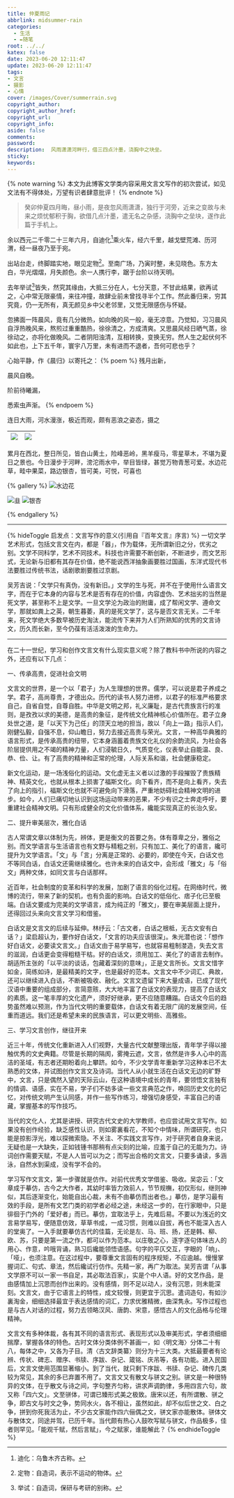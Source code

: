 ```yaml
---
title: 仲夏雨记
abbrlink: midsummer-rain
categories:
  - 生活
  - ✒️随笔
root: ../../
katex: false
date: 2023-06-20 12:11:47
update: 2023-06-20 12:11:47
tags:
- 文言
- 摄影
- 心情
cover: /images/Cover/summerrain.svg
copyright_author:
copyright_author_href:
copyright_url:
copyright_info:
aside: false
comments:
password:
description:  风雨潇潇河畔行，借三四点汁墨，浇胸中之块垒。
sticky:
keywords:
---
```

{% note warning %}
本文为此博客文学类内容采用文言文写作的初次尝试，如见文法有不得体处，万望有识者肆意批评！
{% endnote %}
>癸卯仲夏四月晦，昼小雨，是夜忽风雨潇潇，独行于河旁，近来之变故与未来之烦忧郁积于胸，欲借几点汁墨，遣无名之杂感，浇胸中之垒块，遂作此篇于手机上。

余以西元二千零二十三年六月，自迪化[^1]乘火车，经六千里，越戈壁荒滩、历河渭，经一昼夜乃至于宛。

出站台走，终脚踏实地，眼见定物[^2]。至南广场，乃寅时整，未见晓色。东方太白，华光熠熠，月失颜色。余一人携行李，踞于台阶以待天明。

去年举试[^3]皆失，然究其缘由，大抵三分在人，七分天意，不甘此结果，欲再试之，心中常无限豪情，来往冲撞，故肆业前未曾找寻半个工作。然此番归来，穷其究竟，仍一无所有，真无颜见乡中父老邻里，又觉无限感伤与怀疑。

忽拂面一阵晨风，竟有几分微热，如向晚的风一般，毫无凉意。乃觉知，习习晨风自浮热晚风来，熬煎过重重酷热，徐徐清之，方成清爽。又思晨风经日晒气蒸，徐徐动之，亦将化做晚风。二者阴阳浊清，互相转换，变换无穷。然人生之起伏何不如此也，上下五千年，寰宇八万里，未有进而不退者，吾何可悲也乎？

心始平静，作《晨归》以寄托之：
{% poem %}
残月出新，  

晨风自晚。  

阶前待曦漏，

悉索虫声渐。
{% endpoem %}


连日大雨，河水漫涨，极近而观，颇有恶浪之姿态，摄之

| ![](../../../images/20230506/IMG_20230617_103131.jpg)| ![](../../../images/20230506/IMG_20230617_103133.jpg)|
| --- | --- |


累月在西北，整日所见，皆白山黄土，险峰恶岭，黑羊瘦马，零星草木，不堪为夏日之景也。今日漫步于河畔，滂沱雨水中，举目皆绿，甚觉万物青葱可爱。水边花草，畦中果菜，路边银杏，皆可美，可悦，可喜也

{% gallery %}
![水边花](../../../images/20230506/IMG_20230617_104617.jpg)

![韭](../../../images/20230506/IMG_20230617_103641.jpg)
![银杏](https://pic.si-on.top/2023/06/20230624065213.png)

{% endgallery %}



---

{% hideToggle 启发点：文言写作的意义(引用自『百年文言』序言) %}
一切文学艺术形式，包括文言文在内，都是「器」，作为载体，无所谓新旧之分，优劣之别。文学不同科学，艺术不同技术。科技也许需要不断创新，不断进步，而文艺形式，无论新与旧都有其存在价值，绝不能说西洋抽象画要胜过国画，东洋式现代书法要胜过传统书法，话剧歌剧要胜过京剧。

吴芳吉说：「文学只有真伪，没有新旧。」文学的生与死，并不在于使用什么语言文字，而在于它本身的内容与艺术是否有存在的价值，内容虚伪、艺术拙劣的当然是死文学，甚至称不上是文学。一旦文学沦为政治的附庸，成了帮闲文学、遵命文学，那就如粪上之英，朝生暮萎，真的是死文学了，这与是否文言无关。二千年来，死文学绝大多数早被历史淘汰，能流传下来并为人们所熟知的优秀的文言诗文，历久而长新，至今仍葆有活活泼泼的生命力。

---
在二十一世纪，学习和创作文言文有什么现实意义呢？除了教科书中所说的内容之外，还应有以下几点：


一、传承高贵，促进社会文明

文言文的世界，是一个以「君子」为人生理想的世界。儒学，可以说是君子养成之学。君子，高尚尊贵，才德出众。历代的读书人努力进修，以君子的标准严格要求自己，自省自觉，自尊自胜。中华是文明之邦，礼义廉耻，是古代贵族言行的准则，是孜孜以求的美德，是高贵的象征，是传统文化精神核心价值所在。君子立身处世之道，是「以天下为己任」的顶天立地的担当，故以「向上一路」指示人们，刚健弘毅，自强不息，仰山瞻日，努力去接近高贵与荣光。文言，一种高华典雅的语言形式，是传承高贵的纽带，它本身涵蓄着贵族文化礼仪的余韵流风，为社会各阶层提供用之不竭的精神力量，人们浸毓日久，气质变化，仪表举止自能温、良、恭、俭、让。有了高贵的精神和正常的伦理，人际关系和谐，社会健康稳定。

新文化运动，是一场浅俗化的运动。文化虚无主义者以过激的手段摧毁了贵族精神、精英文化，也就从根本上损害了福斯文化。向下看齐，而不是向上看齐，失去了向上的指引，福斯文化也就不可避免向下滑落，严重地妨碍社会精神文明的进步。如今，人们已痛切地认识到这场运动带来的恶果，不少有识之士奔走呼吁，要重建社会精神文明。只有形成健全的文化价值体系，纔能实现真正的长治久安。


二、提升审美层次，雅化白话

古人常谓文章以体制为先，辨体，更是衡文的首要之务。体有尊卑之分，雅俗之别。而文学语言与生活语言也有文野与精粗之别，只有加工、美化了的语言，纔可提升为文学语言。「文」与「言」分离是正常的、必要的，即使在今天，白话文也不等同白话，白话文还需继续雅化。也许未来的白话文中，会形成「雅文」与「俗文」两种文体，如同文言与白话那样。

近百年，社会制度的变革和科学的发展，加剧了语言的俗化过程。在网络时代，微博的流行，带来了新的契机，也有负面的影响。白话文的低俗化、痞子化已至极端。白话文要成为完美的文学语言，成为纯正的「雅文」，要在审美层面上提升，还得回过头来向文言文学习和借鉴。

白话文是文言文的后续与延伸。林纾云：「古文者，白话之根柢，无古文安有白话？」梁启超认为，要作好白话文，「文言的功夫应该很深」。朱光潜也说：「想作好白话文，必要读文言文。」白话文由于易学易写，也就容易粗制漤造，失去文言的滋润，白话更会变得粗糙干枯。好的白话文，须用加工、美化了的语言去制作。胡适所主张的「以平淡的谈话，包藏着深刻的意味」，正是文言所长。文言文惜字如金，简练如诗，是最精美的文字，也是最好的范本。文言文中不少词汇、典故，还可以继续进入白话，不断被吸收、融化。文言文遗留下来大量成语，已成了现代汉语中重要的组成部分，言简意赅，大大地丰富了白话文的表现力，提高了白话文的素质。这一笔丰厚的文化遗产，须好好继承，更不应随意糟蹋。白话文今后的趋势虽然难以预测，作为当代文明的重要载体，白话文有着无限广阔的发展空间，任重而道远。我们还是希望未来的民族语言，可以更文明些、高雅些。


三、学习文言创作，继往开来

近三十年，传统文化重新进入人们视野，大量古代文献整理出版，青年学子得以接触优秀的文史典籍。尽管是长期的隔阂，雾掩云遮，文言，依然是许多人心中的高洁的圣域，有志者还期盼着向上攀跻。如今，不少文学青年重新学习这种本已不太熟悉的文体，并试图创作文言文及诗词。当代人从小就生活在白话文无边的旷野中，文言，只是偶然入望的天际云山，在这种语境中成长的青年，要领悟文言独有的情调、语感，实在不易，学子们不妨多读一些文言典范之作，唤回历史文化的记忆，对传统文明产生认同感，并作一些写作练习，增强切身感受，丰富自己的语藏，掌握基本的写作技巧。

当代的文化人，尤其是讲授、研究古代文史的大学教师，也应尝试用文言写作。如果没有创作经验，缺乏感性认识，则如雾裏看花，不知个中情味，所谓研究，也只能是掠影浮光，难以探微索隐。不关注、不实践文言写作，对于研究者自身来说，无疑也是一大缺失，正如钱锺书那稍有点尖刻的比喻，应羞于自己的无能为力。诗词创作需要天赋，不是人人皆可以为之；而写出合格的文言文，只要多诵读，多涵泳，自然水到渠成，没有学不会的。

学习写作文言文，第一步骤就是仿作。对前代优秀文学借鉴、吸收。吴宓云：「文章成于摹仿，古今之大作者，其幼时率皆力效前人，节节规橅，初仅形似，继则神似，其后逐渐变化，始能自出心裁，未有不由摹仿而出者也。」摹仿，是学习最有效的手段，是所有文艺门类的初学者必经之途，未经这一步的，在行家眼中，只是徘徊于门外的「爱好者」而已。摹仿，宜取法乎上，先难后易。不要以为浅近的文言易学易写，便随意仿效，草草书成，一成习惯，则难以自拔，再也不能深入古人的堂奥了。一入手就要摹仿古代的佳篇，无论是左、马、班、扬，还是韩、柳、欧、苏，只要是第一流之作，都可以作为范本。以庄敬之心，逐字逐句体味古人的用心、作意，吟哦背诵，熟习后纔能领悟语感。句字的平仄交互，字眼的「响」、「哑」，也须注意。在这过程中，要尊重文言固有的程序规矩，不应逾越。慢慢掌握词汇、句式、章法，然后纔试行仿作。先精一家，再广为取法。吴芳吉谓「从事文学原不可以一家一书自足，其必取法百家」，实是个中人语。好的文艺作品，是由感情加上沉思而创作出来的。没有感情，则不足以动人，没有沉思，则未能深刻。文言文，由于它语言上的特性，成文较慢，则更宜于沉思。遣词造句，有如沙裏淘金，细细选择最宜于表达感情的词汇，力求优雅精微，曲深隽永。写作过程也是与古人对话的过程，努力去领略汉风、唐韵、宋意，感悟古人的文化品格与伦理精神。

文言文有多种体裁，各有其不同的语言形式、表现形式以及审美形式，学者须细细揣摩，掌握各体的特色。古时文体分类体例不甚画一，如〈明文海〉分体二十有八，每体之中，又各为子目。清〈古文辞类纂〉则分为十三大类。大抵最要者有论辨、传状、碑志、赠序、书牍、序跋、杂记、箴铭、庆吊等，各有功能。进入民国后，文言文使用范围显著缩小。到了当代，就只剩下序跋、书牍、杂记、碑传几类较为常见，其余的多已弃置不用了。文言文又有散文与骈文之别。骈文是一种很特异的文体，在乎散文与诗之间，字句整齐匀称，讲求声调韵律，多用四言六句，故又称「四六文」。文至骈体，可谓已臻形式美之极致。唐宋以还，有所谓散、骈之争，即古文与时文之争，势同水火，各不相让，虽然如此，却不似后世之文、白之争，拼到你死我活为止，不少古文家能作四六俪偶之文，骈文家亦能散体。骈体文与散体文，同途并驾，已历千年。当代颇有热心人鼓吹写赋与骈文，作品极多，佳者则罕见。「能观千赋，然后言赋」，今之赋家，谁能解此？
{% endhideToggle %}

[^1]: 迪化：乌鲁木齐古称。
[^2]: 定物：自造词，表示不运动的物体。
[^3]: 举试：自造词，保研与考研的别称。